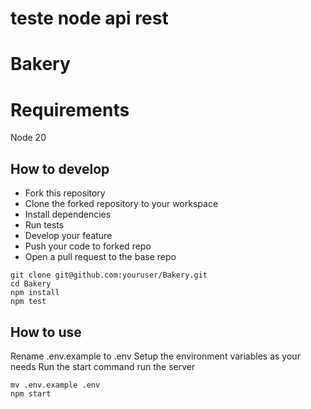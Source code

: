 # teste node api rest
# Bakery

# Requirements

Node 20

## How to develop

- Fork this repository
- Clone the forked repository to your workspace
- Install dependencies
- Run tests
- Develop your feature
- Push your code to forked repo
- Open a pull request to the base repo

```console
git clone git@github.com:youruser/Bakery.git
cd Bakery
npm install
npm test
```

## How to use

Rename .env.example to .env
Setup the environment variables as your needs
Run the start command run the server

```console
mv .env.example .env
npm start
```
